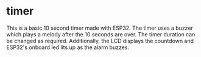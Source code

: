# timer
This is a basic 10 second timer made with ESP32.
The timer uses a buzzer which plays a melody after the 10 seconds are over. The timer duration can be changed as required.
Additionally, the LCD displays the countdown and ESP32's onboard led lits up as the alarm buzzes.

 




